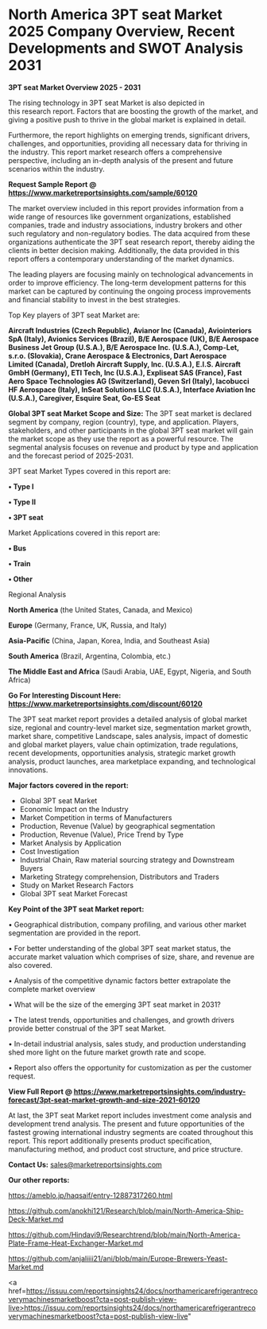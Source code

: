# North America 3PT seat Market 2025 Company Overview, Recent Developments and SWOT Analysis 2031

<Strong> 3PT seat Market Overview 2025 - 2031</strong>

The rising technology in 3PT seat Market is also depicted in this research report. Factors that are boosting the growth of the market, and giving a positive push to thrive in the global market is explained in detail.

Furthermore, the report highlights on emerging trends, significant drivers, challenges, and opportunities, providing all necessary data for thriving in the industry. This report market research offers a comprehensive perspective, including an in-depth analysis of the present and future scenarios within the industry.

<strong>Request Sample Report @ <a href=https://www.marketreportsinsights.com/sample/60120>https://www.marketreportsinsights.com/sample/60120</a></strong>

The market overview included in this report provides information from a wide range of resources like government organizations, established companies, trade and industry associations, industry brokers and other such regulatory and non-regulatory bodies. The data acquired from these organizations authenticate the 3PT seat research report, thereby aiding the clients in better decision making. Additionally, the data provided in this report offers a contemporary understanding of the market dynamics.

The leading players are focusing mainly on technological advancements in order to improve efficiency. The long-term development patterns for this market can be captured by continuing the ongoing process improvements and financial stability to invest in the best strategies.

Top Key players of 3PT seat Market are:

<strong>Aircraft Industries (Czech Republic), Avianor Inc (Canada), Aviointeriors SpA (Italy), Avionics Services (Brazil), B/E Aerospace (UK), B/E Aerospace Business Jet Group (U.S.A.), B/E Aerospace Inc. (U.S.A.), Comp-Let, s.r.o. (Slovakia), Crane Aerospace & Electronics, Dart Aerospace Limited (Canada), Dretloh Aircraft Supply, Inc. (U.S.A.), E.I.S. Aircraft GmbH (Germany), ETI Tech, Inc (U.S.A.), Expliseat SAS (France), Fast Aero Space Technologies AG (Switzerland), Geven Srl (Italy), Iacobucci HF Aerospace (Italy), InSeat Solutions LLC (U.S.A.), Interface Aviation Inc (U.S.A.), Caregiver, Esquire Seat, Go-ES Seat</strong>

<strong><b>Global 3PT seat Market Scope and Size:</b></strong>
The 3PT seat market is declared segment by company, region (country), type, and application. Players, stakeholders, and other participants in the global 3PT seat market will gain the market scope as they use the report as a powerful resource. The segmental analysis focuses on revenue and product by type and application and the forecast period of 2025-2031.

3PT seat Market Types covered in this report are:

<strong>• Type I

• Type II

• 3PT seat</strong>

Market Applications covered in this report are:

<strong>• Bus

• Train

• Other</strong> 

Regional Analysis

<strong>North America</strong> (the United States, Canada, and Mexico)

<strong>Europe</strong> (Germany, France, UK, Russia, and Italy)

<strong>Asia-Pacific</strong> (China, Japan, Korea, India, and Southeast Asia)

<strong>South America</strong> (Brazil, Argentina, Colombia, etc.)

<strong>The Middle East and Africa</strong> (Saudi Arabia, UAE, Egypt, Nigeria, and South Africa)

<strong>Go For Interesting Discount Here: <a href=https://www.marketreportsinsights.com/discount/60120>https://www.marketreportsinsights.com/discount/60120</a></strong>

The 3PT seat market report provides a detailed analysis of global market size, regional and country-level market size, segmentation market growth, market share, competitive Landscape, sales analysis, impact of domestic and global market players, value chain optimization, trade regulations, recent developments, opportunities analysis, strategic market growth analysis, product launches, area marketplace expanding, and technological innovations.

<strong><b>Major factors covered in the report:</b></strong>
<ul>
  <li>Global 3PT seat Market </li>
  <li>Economic Impact on the Industry</li>
  <li>Market Competition in terms of Manufacturers</li>
  <li>Production, Revenue (Value) by geographical segmentation</li>
  <li>Production, Revenue (Value), Price Trend by Type</li>
  <li>Market Analysis by Application</li>
  <li>Cost Investigation</li>
  <li>Industrial Chain, Raw material sourcing strategy and Downstream Buyers</li>
  <li>Marketing Strategy comprehension, Distributors and Traders</li>
  <li>Study on Market Research Factors</li>
  <li>Global 3PT seat Market Forecast</li>
</ul>

<strong><b>Key Point of the 3PT seat Market report:</b></strong>

• Geographical distribution, company profiling, and various other market segmentation are provided in the report.

• For better understanding of the global 3PT seat market status, the accurate market valuation which comprises of size, share, and revenue are also covered.

• Analysis of the competitive dynamic factors better extrapolate the complete market overview

• What will be the size of the emerging 3PT seat market in 2031?

• The latest trends, opportunities and challenges, and growth drivers provide better construal of the 3PT seat Market.

• In-detail industrial analysis, sales study, and production understanding shed more light on the future market growth rate and scope.

• Report also offers the opportunity for customization as per the customer request.

<strong><b>View Full Report @ <a href=https://www.marketreportsinsights.com/industry-forecast/3pt-seat-market-growth-and-size-2021-60120>https://www.marketreportsinsights.com/industry-forecast/3pt-seat-market-growth-and-size-2021-60120</a></b></strong>


At last, the 3PT seat Market report includes investment come analysis and development trend analysis. The present and future opportunities of the fastest growing international industry segments are coated throughout this report. This report additionally presents product specification, manufacturing method, and product cost structure, and price structure.

<strong>Contact Us:</strong>
sales@marketreportsinsights.com

<strong>Our other reports:</strong>

<a href=https://ameblo.jp/haqsaif/entry-12887317260.html>https://ameblo.jp/haqsaif/entry-12887317260.html</a>

<a href=https://github.com/anokhi121/Research/blob/main/North-America-Ship-Deck-Market.md>https://github.com/anokhi121/Research/blob/main/North-America-Ship-Deck-Market.md</a>

<a href=https://github.com/Hindavi9/Researchtrend/blob/main/North-America-Plate-Frame-Heat-Exchanger-Market.md>https://github.com/Hindavi9/Researchtrend/blob/main/North-America-Plate-Frame-Heat-Exchanger-Market.md</a>

<a href=https://github.com/anjaliiii21/ani/blob/main/Europe-Brewers-Yeast-Market.md>https://github.com/anjaliiii21/ani/blob/main/Europe-Brewers-Yeast-Market.md</a>

<a href=https://issuu.com/reportsinsights24/docs/northamericarefrigerantrecoverymachinesmarketboost?cta=post-publish-view-live>https://issuu.com/reportsinsights24/docs/northamericarefrigerantrecoverymachinesmarketboost?cta=post-publish-view-live</a>"

